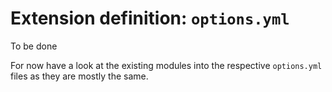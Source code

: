 # Extension definition: `options.yml`

To be done


For now have a look at the existing modules into the respective `options.yml` files as they are mostly the same.
